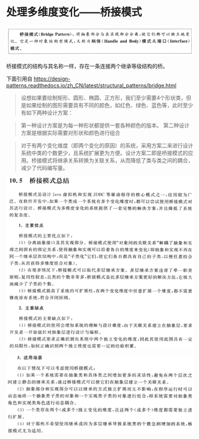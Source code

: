 # 处理多维度变化——桥接模式
![](imgs/10-1.png)

桥接模式的结构与其名称一样，存在一条连接两个继承等级结构的桥。

下面引用自 https://design-patterns.readthedocs.io/zh_CN/latest/structural_patterns/bridge.html

>设想如果要绘制矩形、圆形、椭圆、正方形，我们至少需要4个形状类，但是如果绘制的图形需要具有不同的颜色，如红色、绿色、蓝色等，此时至少有如下两种设计方案：

>第一种设计方案是为每一种形状都提供一套各种颜色的版本。
>第二种设计方案是根据实际需要对形状和颜色进行组合

>对于有两个变化维度（即两个变化的原因）的系统，采用方案二来进行设计系统中类的个数更少，且系统扩展更为方便。设计方案二即是桥接模式的应用。桥接模式将继承关系转换为关联关系，从而降低了类与类之间的耦合，减少了代码编写量。

![](imgs/10-2.png)

![](imgs/10-3.png)